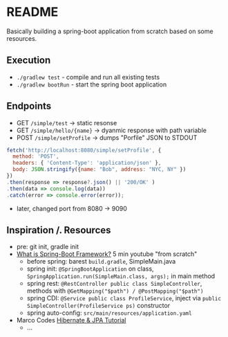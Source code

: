 # README

Basically building a spring-boot application from scratch based on some resources.

## Execution

- `./gradlew test` - compile and run all existing tests
- `./gradlew bootRun` - start the spring boot application

## Endpoints

- GET `/simple/test` -> static resonse
- GET `/simple/hello/{name}` -> dyanmic response with path variable
- POST `/simple/setProfile` -> dumps "Porfile" JSON to STDOUT
```javascript
fetch('http://localhost:8080/simple/setProfile', {
  method: 'POST',
  headers: { 'Content-Type': 'application/json' },
  body: JSON.stringify({name: "Bob", address: "NYC, NY" })
})
.then(response => response?.json() || '200/OK' )
.then(data => console.log(data))
.catch(error => console.error(error));
```
  - later, changed port from 8080 -> 9090


## Inspiration /. Resources

- pre: git init, gradle init
- [What is Spring-Boot Framework?](https://www.youtube.com/watch?v=LSEYdU8Dp9Y) 5 min youtube "from scratch"
  - before spring: barest `build.gradle`, SimpleMain.java
  - spring init: `@SpringBootApplication` on class, `SpringApplication.run(SimpleMain.class, args);` in main method
  - spring rest: `@RestController public class SimpleController`, methods with `@GetMapping("$path") / @PostMapping("$path")`
  - spring CDI: `@Service public class ProfileService`, inject via `public SimpleController(ProfileService ps)` constructor
  - spring auto-config: `src/main/resources/application.yaml`
- Marco Codes [Hibernate & JPA Tutorial](https://www.youtube.com/watch?v=xHminZ9Dxm4)
  - ...
